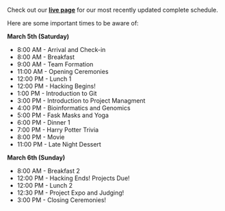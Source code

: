 Check out our  <b>[live page](https://hackcu.org/live/)</b> for our most recently updated complete schedule.


Here are some important times to be aware of:

**March 5th (Saturday)**

- 8:00 AM - Arrival and Check-in
- 8:00 AM - Breakfast
- 9:00 AM - Team Formation
- 11:00 AM - Opening Ceremonies
- 12:00 PM - Lunch 1
- 12:00 PM - Hacking Begins!
- 1:00 PM - Introduction to Git
- 3:00 PM - Introduction to Project Managment
- 4:00 PM - Bioinformatics and Genomics
- 5:00 PM - Fask Masks and Yoga
- 6:00 PM - Dinner 1
- 7:00 PM - Harry Potter Trivia
- 8:00 PM - Movie
- 11:00 PM - Late Night Dessert

**March 6th (Sunday)**

- 8:00 AM - Breakfast 2
- 12:00 PM - Hacking Ends! Projects Due!
- 12:00 PM - Lunch 2
- 12:30 PM - Project Expo and Judging! 
- 3:00 PM - Closing Ceremonies!



